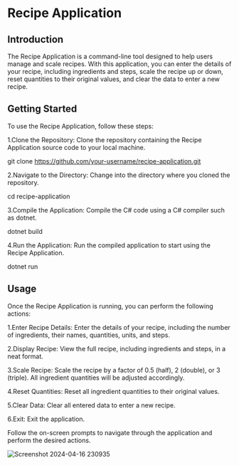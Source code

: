 # Recipe Application

## Introduction
The Recipe Application is a command-line tool designed to help users manage and scale recipes. With this application, you can enter the details of your recipe, including ingredients and steps, scale the recipe up or down, reset quantities to their original values, and clear the data to enter a new recipe.

## Getting Started
To use the Recipe Application, follow these steps:

1.Clone the Repository: Clone the repository containing the Recipe Application source code to your local machine.
  
  git clone https://github.com/your-username/recipe-application.git
  
2.Navigate to the Directory: Change into the directory where you cloned the repository.
  
  cd recipe-application
  
3.Compile the Application: Compile the C# code using a C# compiler such as dotnet.
  
  dotnet build
  
4.Run the Application: Run the compiled application to start using the Recipe Application.
  
  dotnet run

## Usage
Once the Recipe Application is running, you can perform the following actions:

1.Enter Recipe Details: Enter the details of your recipe, including the number of ingredients, their names, quantities, units, and steps.

2.Display Recipe: View the full recipe, including ingredients and steps, in a neat format.

3.Scale Recipe: Scale the recipe by a factor of 0.5 (half), 2 (double), or 3 (triple). All ingredient quantities will be adjusted accordingly.

4.Reset Quantities: Reset all ingredient quantities to their original values.

5.Clear Data: Clear all entered data to enter a new recipe.

6.Exit: Exit the application.

Follow the on-screen prompts to navigate through the application and perform the desired actions.

![Screenshot 2024-04-16 230935](https://github.com/st10091902/PROG6221_Part_1/assets/131756745/8d93bbcc-5857-40b0-9e7e-597c8c964181)

